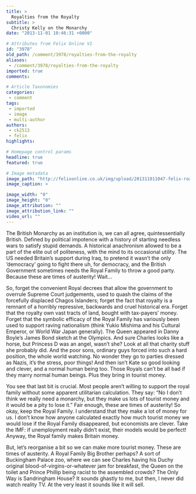 ```yaml
---
title: >
  Royalties from the Royalty
subtitle: >
  Christy Kelly on the Monarchy
date: "2013-11-01 10:46:31 +0000"

# Attributes from Felix Online V1
id: "3978"
old_path: /comment/3978/royalties-from-the-royalty
aliases:
 - /comment/3978/royalties-from-the-royalty
imported: true
comments:

# Article Taxonomies
categories:
 - comment
tags:
 - imported
 - image
 - multi-author
authors:
 - ck2513
 - felix
highlights:

# Homepage control params
headline: true
featured: true

# Image metadata
image_path: "http://felixonline.co.uk/img/upload/201311011047-felix-roay.jpeg"
image_caption: >

image_width: "0"
image_height: "0"
image_attribution: ""
image_attribution_link: ""
video_url: ""
---
```


The British Monarchy as an institution is, we can all agree, quintessentially British. Defined by political impotence with a history of starting needless wars to satisfy stupid demands. A historical anachronism allowed to be a part of the elite out of politeness, with the mind to its occasional utility. The US needed Britain’s support during Iraq, to pretend it wasn’t the only ‘democracy’ going to fight there uh, for democracy, and the British Government sometimes needs the Royal Family to throw a good party. Because these are times of austerity! Wait…

So, forget the convenient Royal decrees that allow the government to overrule Supreme Court judgements, used to quash the claims of the forcefully displaced Chagos Islanders; forget the fact that royalty is a remnant of a horribly repressive, backwards and cruel historical era. Forget that the royalty own vast tracts of land, bought with tax-payers’ money. Forget that the symbolic efficacy of the Royal Family has variously been used to support raving nationalism (think Yukio Mishima and his Cultural Emperor, or World War Japan generally). The Queen appeared in Danny Boyle’s James Bond sketch at the Olympics. And sure Charles looks like a horse, but Princess D was an angel, wasn’t she? Look at all that charity stuff she probably did. And the poor sons, ordinary guys forced into such a hard position, the whole world watching. No wonder they go to parties dressed as Nazis, it’s the stress, poor things! And then isn’t Kate so good looking and clever, and a normal human being too. Those Royals can’t be all bad if they marry normal human beings. Plus they bring in tourist money.

You see that last bit is crucial. Most people aren’t willing to support the royal family without some apparent utilitarian calculation. They say: “No I don’t think we really need a monarchy, but they make us lots of tourist money and it would be a pity to lose it.” Fair enough, these are times of austerity! So okay, keep the Royal Family. I understand that they make a lot of money for us. I don’t know how anyone calculated exactly how much tourist money we would lose if the Royal Family disappeared, but economists are clever. Take the IMF: if unemployment really didn’t exist, their models would be perfect! Anyway, the Royal family makes Britain money.

But, let’s reorganise a bit so we can make more tourist money. These are times of austerity. A Royal Family Big Brother perhaps? A sort of Buckingham Palace zoo, where we can see Charles having his Duchy original blood-of-virgins-or-whatever jam for breakfast, the Queen on the toilet and Prince Phillip being racist to the assembled crowds? The Only Way is Sandringham House? It sounds ghastly to me, but then, I never did watch reality TV. At the very least it sounds like it will sell.
